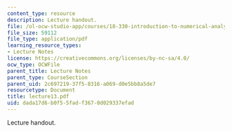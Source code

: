 ```yaml
---
content_type: resource
description: Lecture handout.
file: /ol-ocw-studio-app/courses/18-330-introduction-to-numerical-analysis-spring-2004/dada17d6b0f55fadf3670d029337efad_lecture13.pdf
file_size: 59112
file_type: application/pdf
learning_resource_types:
- Lecture Notes
license: https://creativecommons.org/licenses/by-nc-sa/4.0/
ocw_type: OCWFile
parent_title: Lecture Notes
parent_type: CourseSection
parent_uid: 2c697219-37f5-8316-a069-d0e5bb8a5de7
resourcetype: Document
title: lecture13.pdf
uid: dada17d6-b0f5-5fad-f367-0d029337efad
---
```

Lecture handout.